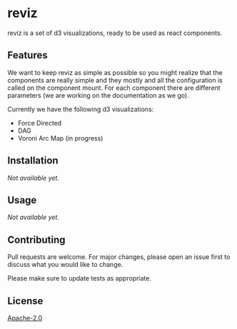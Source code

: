 # reviz

reviz is a set of d3 visualizations, ready to be used as react components.

## Features

We want to keep reviz as simple as possible so you might realize that the components are really simple and they mostly and all the configuration is called on the component mount. For each component there are different parameters (we are working on the documentation as we go).

Currently we have the following d3 visualizations:
* Force Directed
* DAG
* Voroni Arc Map (in progress)

## Installation

*Not available yet.*

## Usage

*Not available yet.*

## Contributing
Pull requests are welcome. For major changes, please open an issue first to discuss what you would like to change.

Please make sure to update tests as appropriate.

## License
[Apache-2.0](LICENSE)